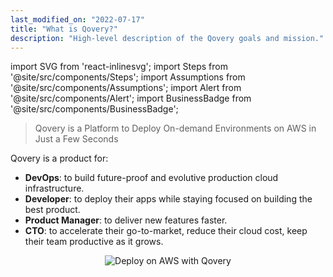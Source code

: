 ```yaml
---
last_modified_on: "2022-07-17"
title: "What is Qovery?"
description: "High-level description of the Qovery goals and mission."
---
```


import SVG from 'react-inlinesvg';
import Steps from '@site/src/components/Steps';
import Assumptions from '@site/src/components/Assumptions';
import Alert from '@site/src/components/Alert';
import BusinessBadge from '@site/src/components/BusinessBadge';

> Qovery is a Platform to Deploy On-demand Environments on AWS in Just a Few Seconds

Qovery is a product for:
- **DevOps**: to build future-proof and evolutive production cloud infrastructure.
- **Developer**: to deploy their apps while staying focused on building the best product.
- **Product Manager**: to deliver new features faster.
- **CTO**: to accelerate their go-to-market, reduce their cloud cost, keep their team productive as it grows.

<p align="center">
  <img src="/img/qovery_deploy_on_aws.svg" alt="Deploy on AWS with Qovery" />
</p>



